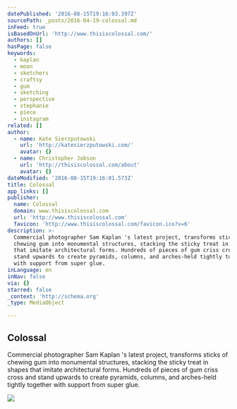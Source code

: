 ```yaml
---
datePublished: '2016-08-15T19:16:03.397Z'
sourcePath: _posts/2016-04-19-colossal.md
inFeed: true
isBasedOnUrl: 'http://www.thisiscolossal.com/'
authors: []
hasPage: false
keywords:
  - kaplan
  - moon
  - sketchers
  - craftsy
  - gum
  - sketching
  - perspective
  - stephanie
  - piece
  - instagram
related: []
author:
  - name: Kate Sierzputowski
    url: 'http://katesierzputowski.com/'
    avatar: {}
  - name: Christopher Jobson
    url: 'http://thisiscolossal.com/about'
    avatar: {}
dateModified: '2016-08-15T19:16:01.573Z'
title: Colossal
app_links: []
publisher:
  name: Colossal
  domain: www.thisiscolossal.com
  url: 'http://www.thisiscolossal.com'
  favicon: 'http://www.thisiscolossal.com/favicon.ico?v=6'
description: >-
  Commercial photographer Sam Kaplan 's latest project, transforms sticks of
  chewing gum into monumental structures, stacking the sticky treat in shapes
  that imitate architectural forms. Hundreds of pieces of gum criss cross and
  stand upwards to create pyramids, columns, and arches-held tightly together
  with support from super glue.
inLanguage: en
inNav: false
via: {}
starred: false
_context: 'http://schema.org'
_type: MediaObject

---
```

<article style=""><h1>Colossal</h1><p>Commercial photographer Sam Kaplan 's latest project, transforms sticks of chewing gum into monumental structures, stacking the sticky treat in shapes that imitate architectural forms. Hundreds of pieces of gum criss cross and stand upwards to create pyramids, columns, and arches-held tightly together with support from super glue.</p><img src="https://s3-us-west-2.amazonaws.com/the-grid-img/p/4f63dd7a08eb117fcc92bfb1c70282c91eac1097.jpg" /></article>